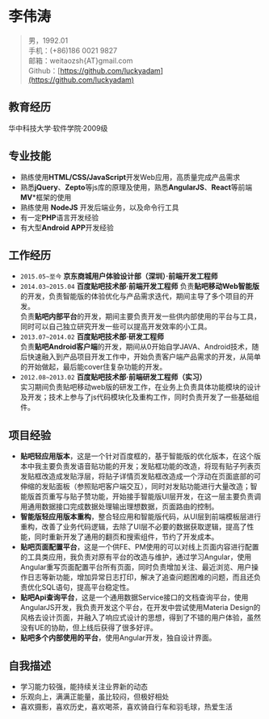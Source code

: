 # 李伟涛

> 男，1992.01  
> 手机：(+86)186 0021 9827   
> 邮箱：weitaozsh{AT}gmail.com  
> Github：[https://github.com/luckyadam](https://github.com/luckyadam)

## 教育经历

华中科技大学·软件学院·2009级

## 专业技能

* 熟练使用**HTML/CSS/JavaScript**开发Web应用，高质量完成产品需求
* 熟悉**jQuery**、**Zepto**等js库的原理及使用，熟悉**AngularJS**、**React**等前端**MV***框架的使用
* 熟练使用 **NodeJS** 开发后端业务，以及命令行工具
* 有一定**PHP**语言开发经验
* 有大型**Android APP**开发经验

## 工作经历

* ``2015.05~至今`` **京东商城用户体验设计部（深圳）·前端开发工程师**
* ``2014.03~2015.04`` **百度贴吧技术部·前端开发工程师**
负责**贴吧移动Web智能版**的开发，负责智能版的体验优化与产品需求迭代，期间主导了多个项目的开发。  
负责**贴吧内部平台**的开发，期间主要负责开发一些供内部使用的平台与工具，同时可以自己独立研究开发一些可以提高开发效率的小工具。
* ``2013.07~2014.02`` **百度贴吧技术部·研发工程师**  
负责**贴吧Android客户端**的开发，期间从0开始自学JAVA、Android技术，随后快速融入到产品项目开发工作中，开始负责客户端产品需求的开发，从简单的开始做起，最后能cover住复杂功能的开发。
* ``2012.08~2013.02`` **百度贴吧技术部·前端研发工程师（实习）**  
实习期间负责贴吧移动web版的研发工作，在业务上负责具体功能模块的设计及开发；技术上参与了js代码模块化及重构工作，同时负责开发了一些基础组件。

## 项目经验

* **贴吧轻应用版本**，这是一个针对百度框的，基于智能版的优化版本，在这个版本中我主要负责发语音贴功能的开发；发贴框功能的改造，将现有贴子列表页发贴框改造成发贴浮层，将贴子详情页发贴框改造成一个浮动在页面底部的可伸缩的发贴面板（参照贴吧客户端交互），同时对发贴功能进行大量改造；智能版首页重写与贴子赞功能，开始接手智能版UI层开发，在这一层主要负责调用通用数据接口完成数据处理输出理想数据，页面路由的控制。
* **智能版轻应用版本重构**，整合轻应用和智能版代码，从UI层到前端模板层进行重构，改善了业务代码逻辑，去除了UI层不必要的数据获取逻辑，提高了性能，同时重新开发了通用的翻页和搜索组件，节约了开发成本。
* **贴吧页面配置平台**，这是一个供FE、PM使用的可以对线上页面内容进行配置的工具类应用，我负责对原有平台的改造与维护，通过学习Angular，使用Angular重写页面配置平台所有页面，同时负责增加关注、最近浏览、用户操作日志等新功能，增加异常日志打印，解决了追查问题困难的问题，而且还负责优化SQL语句，提高平台稳定性。
* **贴吧Api查询平台**，这是一个通用数据Service接口的文档查询平台，使用AngularJS开发，我负责开发这个平台，在开发中尝试使用Materia Design的风格去设计页面，并融入了响应式设计的思想，得到了不错的用户体验，虽然没有UE的协助，但上线后获得了很多好评。
* **贴吧多个内部使用的平台**，使用Angular开发，独自设计界面。

## 自我描述

* 学习能力较强，能持续关注业界新的动态
* 乐观向上，满满正能量，虽比较闷，但极好相处
* 喜欢摄影，喜欢历史，喜欢喝茶，喜欢骑自行车和羽毛球，热爱生活